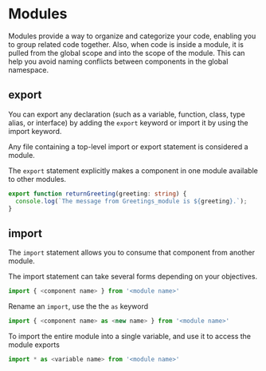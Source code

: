 # Modules

Modules provide a way to organize and categorize your code, enabling you to group related code together. Also, when code is inside a module, it is pulled from the global scope and into the scope of the module. This can help you avoid naming conflicts between components in the global namespace.

## export

You can export any declaration (such as a variable, function, class, type alias, or interface) by adding the `export` keyword or import it by using the import keyword.

Any file containing a top-level import or export statement is considered a module.

The `export` statement explicitly makes a component in one module available to other modules.

```ts
export function returnGreeting(greeting: string) {
  console.log(`The message from Greetings_module is ${greeting}.`);
}
```

## import

The `import` statement allows you to consume that component from another module.

The import statement can take several forms depending on your objectives.

```ts
import { <component name> } from '<module name>'
```

Rename an `import`, use the the `as` keyword

```ts
import { <component name> as <new name> } from '<module name>'
```

To import the entire module into a single variable, and use it to access the module exports

```ts
import * as <variable name> from '<module name>'
```
